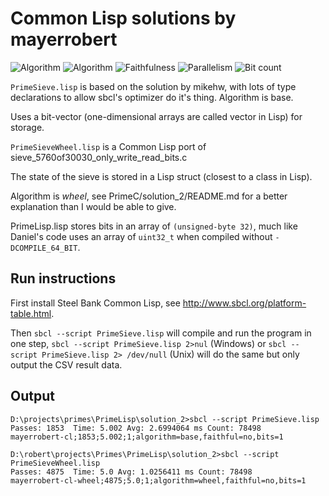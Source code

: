 # Common Lisp solutions by mayerrobert

![Algorithm](https://img.shields.io/badge/Algorithm-base-green)
![Algorithm](https://img.shields.io/badge/Algorithm-wheel-yellowgreen)
![Faithfulness](https://img.shields.io/badge/Faithful-no-yellowgreen)
![Parallelism](https://img.shields.io/badge/Parallel-no-green)
![Bit count](https://img.shields.io/badge/Bits-1-green)

`PrimeSieve.lisp` is based on the solution by mikehw,
with lots of type declarations to allow sbcl's optimizer do it's thing.
Algorithm is base.

Uses a bit-vector (one-dimensional arrays are called vector in Lisp)
for storage.

`PrimeSieveWheel.lisp` is a Common Lisp port of sieve_5760of30030_only_write_read_bits.c

The state of the sieve is stored in a Lisp struct (closest to a class in Lisp).

Algorithm is _wheel_, see PrimeC/solution_2/README.md for a better explanation than I would be able to give.

PrimeLisp.lisp stores bits in an array of `(unsigned-byte 32)`,
much like Daniel's code uses an array of `uint32_t` when compiled without `-DCOMPILE_64_BIT`.

## Run instructions

First install Steel Bank Common Lisp, see http://www.sbcl.org/platform-table.html.

Then
`sbcl --script PrimeSieve.lisp` will compile and run the program in one step,
`sbcl --script PrimeSieve.lisp 2>nul` (Windows)
or `sbcl --script PrimeSieve.lisp 2> /dev/null` (Unix)
will do the same but only output the CSV result data.

## Output

    D:\projects\primes\PrimeLisp\solution_2>sbcl --script PrimeSieve.lisp
    Passes: 1853  Time: 5.002 Avg: 2.6994064 ms Count: 78498
    mayerrobert-cl;1853;5.002;1;algorithm=base,faithful=no,bits=1
    
    D:\robert\projects\Primes\PrimeLisp\solution_2>sbcl --script PrimeSieveWheel.lisp
    Passes: 4875  Time: 5.0 Avg: 1.0256411 ms Count: 78498
    mayerrobert-cl-wheel;4875;5.0;1;algorithm=wheel,faithful=no,bits=1
